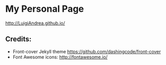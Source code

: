 # My Personal Page
http://LuigiAndrea.github.io/

## Credits:
* Front-cover Jekyll theme https://github.com/dashingcode/front-cover
* Font Awesome icons: http://fontawesome.io/